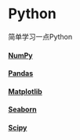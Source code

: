 # Python
简单学习一点Python


#### <a href="NumPy.md">NumPy</a>
#### <a href="Pandas.md">Pandas</a>
#### <a href="Matplotlib.md">Matplotlib</a> 
#### <a href="Seaborn.md">Seaborn</a>
#### <a href="Scipy.md">Scipy</a>

